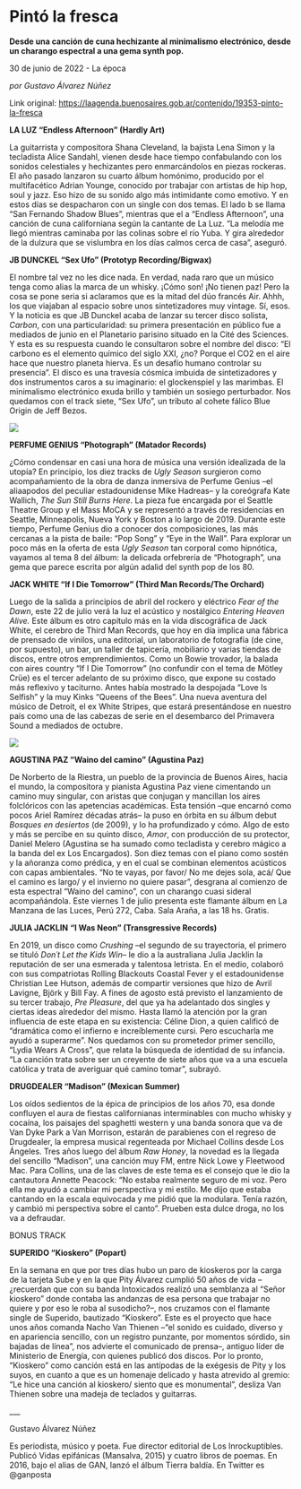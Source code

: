 # Pintó la fresca

**Desde una canción de cuna hechizante al minimalismo electrónico, desde un charango espectral a una gema synth pop.**

30 de junio de 2022 - La época

_por Gustavo Álvarez Núñez_

Link original: https://laagenda.buenosaires.gob.ar/contenido/19353-pinto-la-fresca



**LA LUZ “Endless Afternoon” (Hardly Art)**




La guitarrista y compositora Shana Cleveland, la bajista Lena Simon y la tecladista Alice Sandahl, vienen desde hace tiempo confabulando con los sonidos celestiales y hechizantes pero enmarcándolos en piezas rockeras. El año pasado lanzaron su cuarto álbum homónimo, producido por el multifacético Adrian Younge, conocido por trabajar con artistas de hip hop, soul y jazz. Eso hizo de su sonido algo más intimidante como emotivo. Y en estos días se despacharon con un single con dos temas. El lado b se llama “San Fernando Shadow Blues”, mientras que el a “Endless Afternoon”, una canción de cuna californiana según la cantante de La Luz. “La melodía me llegó mientras caminaba por las colinas sobre el río Yuba. Y gira alrededor de la dulzura que se vislumbra en los días calmos cerca de casa”, aseguró.




**JB DUNCKEL “Sex Ufo” (Prototyp Recording/Bigwax)**




El nombre tal vez no les dice nada. En verdad, nada raro que un músico tenga como alias la marca de un whisky. ¡Cómo son! ¡No tienen paz! Pero la cosa se pone seria si aclaramos que es la mitad del dúo francés Air. Ahhh, los que viajaban al espacio sobre unos sintetizadores muy vintage. Sí, esos. Y la noticia es que JB Dunckel acaba de lanzar su tercer disco solista, *Carbon*, con una particularidad: su primera presentación en público fue a mediados de junio en el Planetario parisino situado en la Cité des Sciences. Y esta es su respuesta cuando le consultaron sobre el nombre del disco: “El carbono es el elemento químico del siglo XXI, ¿no? Porque el CO2 en el aire hace que nuestro planeta hierva. Es un desafío humano controlar su presencia”. El disco es una travesía cósmica imbuida de sintetizadores y dos instrumentos caros a su imaginario: el glockenspiel y las marimbas. El minimalismo electrónico exuda brillo y también un sosiego perturbador. Nos quedamos con el track siete, “Sex Ufo”, un tributo al cohete fálico Blue Origin de Jeff Bezos.




![](https://cdn.feater.me/files/images/296095/5a0e29a1-85dd-463d-b8b3-fa6e46610d32.jpg)




**PERFUME GENIUS “Photograph” (Matador Records)**




¿Cómo condensar en casi una hora de música una versión idealizada de la utopía? En principio, los diez tracks de *Ugly Season* surgieron como acompañamiento de la obra de danza inmersiva de Perfume Genius –el aliaapodos del peculiar estadounidense Mike Hadreas– y la coreógrafa Kate Wallich, *The Sun Still Burns Here*. La pieza fue encargada por el Seattle Theatre Group y el Mass MoCA y se representó a través de residencias en Seattle, Minneapolis, Nueva York y Boston a lo largo de 2019. Durante este tiempo, Perfume Genius dio a conocer dos composiciones, las más cercanas a la pista de baile: “Pop Song” y “Eye in the Wall”. Para explorar un poco más en la oferta de esta *Ugly Season* tan corporal como hipnótica, vayamos al tema 8 del álbum: la delicada orfebrería de “Photograph”, una gema que parece escrita por algún adalid del synth pop de los 80.




**JACK WHITE “If I Die Tomorrow” (Third Man Records/The Orchard)**




Luego de la salida a principios de abril del rockero y eléctrico *Fear of the Dawn*, este 22 de julio verá la luz el acústico y nostálgico *Entering Heaven Alive.* Este álbum es otro capítulo más en la vida discográfica de Jack White, el cerebro de Third Man Records, que hoy en día implica una fábrica de prensado de vinilos, una editorial, un laboratorio de fotografía (de cine, por supuesto), un bar, un taller de tapicería, mobiliario y varias tiendas de discos, entre otros emprendimientos. Como un Bowie trovador, la balada con aires country “If I Die Tomorrow” (no confundir con el tema de Mötley Crüe) es el tercer adelanto de su próximo disco, que expone su costado más reflexivo y taciturno. Antes había mostrado la despojada “Love Is Selfish” y la muy Kinks “Queens of the Bees”. Una nueva aventura del músico de Detroit, el ex White Stripes, que estará presentándose en nuestro país como una de las cabezas de serie en el desembarco del Primavera Sound a mediados de octubre.




![](https://cdn.feater.me/files/images/296097/78adcf92-9b94-4f46-ba09-6ee3fed6780e.jpg)




**AGUSTINA PAZ “Waino del camino” (Agustina Paz)**




De Norberto de la Riestra, un pueblo de la provincia de Buenos Aires, hacia el mundo, la compositora y pianista Agustina Paz viene cimentando un camino muy singular, con aristas que conjugan y mancillan los aires folclóricos con las apetencias académicas. Esta tensión –que encarnó como pocos Ariel Ramírez décadas atrás– la puso en órbita en su álbum debut *Bosques en desiertos* (de 2009), y lo ha profundizado y cómo. Algo de esto y más se percibe en su quinto disco, *Amor*, con producción de su protector, Daniel Melero (Agustina se ha sumado como tecladista y cerebro mágico a la banda del ex Los Encargados). Son diez temas con el piano como sostén y la añoranza como prédica, y en el cual se combinan elementos acústicos con capas ambientales. “No te vayas, por favor/ No me dejes sola, acá/ Que el camino es largo/ y el invierno no quiere pasar”, desgrana al comienzo de esta espectral “Waino del camino”, con un charango cuasi sideral acompañándola. Este viernes 1 de julio presenta este flamante álbum en La Manzana de las Luces, Perú 272, Caba. Sala Araña, a las 18 hs. Gratis.




**JULIA JACKLIN** **“I Was Neon” (Transgressive Records)**




En 2019, un disco como *Crushing* –el segundo de su trayectoria, el primero se tituló *Don´t Let the Kids Win*– le dio a la australiana Julia Jacklin la reputación de ser una esmerada y talentosa letrista. En el medio, colaboró con sus compatriotas Rolling Blackouts Coastal Fever y el estadounidense Christian Lee Hutson, además de compartir versiones que hizo de Avril Lavigne, Björk y Bill Fay. A fines de agosto está previsto el lanzamiento de su tercer trabajo, *Pre Pleasure*, del que ya ha adelantado dos singles y ciertas ideas alrededor del mismo. Hasta llamó la atención por la gran influencia de este etapa en su existencia: Céline Dion, a quien calificó de “dramática como el infierno e increíblemente cursi. Pero escucharla me ayudó a superarme”. Nos quedamos con su prometedor primer sencillo, “Lydia Wears A Cross”, que relata la búsqueda de identidad de su infancia. “La canción trata sobre ser un creyente de siete años que va a una escuela católica y trata de averiguar qué camino tomar”, subrayó.




**DRUGDEALER “Madison” (Mexican Summer)**




Los oídos sedientos de la épica de principios de los años 70, esa donde confluyen el aura de fiestas californianas interminables con mucho whisky y cocaína, los paisajes del spaghetti western y una banda sonora que va de Van Dyke Park a Van Morrison, estarán de parabienes con el regreso de Drugdealer, la empresa musical regenteada por Michael Collins desde Los Ángeles. Tres años luego del álbum *Raw Honey*, la novedad es la llegada del sencillo “Madison”, una canción muy FM, entre Nick Lowe y Fleetwood Mac. Para Collins, una de las claves de este tema es el consejo que le dio la cantautora Annette Peacock: “No estaba realmente seguro de mi voz. Pero ella me ayudó a cambiar mi perspectiva y mi estilo. Me dijo que estaba cantando en la escala equivocada y me pidió que la modulara. Tenía razón, y cambió mi perspectiva sobre el canto”. Prueben esta dulce droga, no los va a defraudar.




BONUS TRACK




**SUPERIDO “Kioskero” (Popart)**




En la semana en que por tres días hubo un paro de kioskeros por la carga de la tarjeta Sube y en la que Pity Álvarez cumplió 50 años de vida –¿recuerdan que con su banda Intoxicados realizó una semblanza al “Señor kioskero” donde contaba las andanzas de esa persona que trabajar no quiere y por eso le roba al susodicho?–, nos cruzamos con el flamante single de Superido, bautizado “Kioskero”. Este es el proyecto que hace unos años comanda Nacho Van Thienen –“el sonido es cuidado, diverso y en apariencia sencillo, con un registro punzante, por momentos sórdido, sin bajadas de línea”, nos advierte el comunicado de prensa–, antiguo líder de Ministerio de Energía, con quienes publicó dos discos. Por lo pronto, “Kioskero” como canción está en las antípodas de la exégesis de Pity y los suyos, en cuanto a que es un homenaje delicado y hasta atrevido al gremio: “Le hice una canción al kioskero/ siento que es monumental”, desliza Van Thienen sobre una madeja de teclados y guitarras.




\_\_\_




Gustavo Álvarez Núñez




Es periodista, músico y poeta. Fue director editorial de Los Inrockuptibles. Publicó Vidas epifánicas (Mansalva, 2015) y cuatro libros de poemas. En 2016, bajo el alias de GAN, lanzó el álbum Tierra baldía. En Twitter es @ganposta



